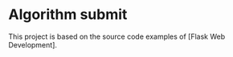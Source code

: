 Algorithm submit
======

This project is based on the source code examples of [Flask Web Development].